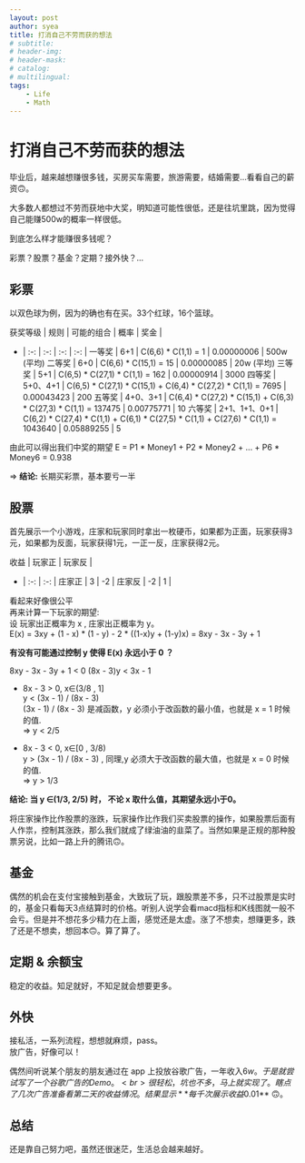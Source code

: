 ```yaml
---
layout: post
author: syea
title: 打消自己不劳而获的想法
# subtitle:
# header-img: 
# header-mask:  
# catalog: 
# multilingual: 
tags:
    - Life
    - Math
---
```


# 打消自己不劳而获的想法

毕业后，越来越想赚很多钱，买房买车需要，旅游需要，结婚需要...看看自己的薪资🙃。

大多数人都想过不劳而获地中大奖，明知道可能性很低，还是往坑里跳，因为觉得自己能赚500w的概率一样很低。

到底怎么样才能赚很多钱呢？ 

彩票？股票？基金？定期？接外快？...

## 彩票

以双色球为例，因为的确也有在买。33个红球，16个篮球。

获奖等级 |	规则 |	可能的组合 | 概率 |	奖金 |
- | :-: | :-: | :-: | :-: |
一等奖 |	6+1	| C(6,6) * C(1,1) = 1             |	0.00000006 |	500w  (平均)
二等奖 |	6+0	| C(6,6) * C(15,1) = 15           |	0.00000085 |	20w  (平均)
三等奖 |	5+1	| C(6,5) * C(27,1) * C(1,1) = 162 |	0.00000914 |	3000
四等奖 |	5+0、4+1 |	C(6,5) * C(27,1) * C(15,1) + C(6,4) * C(27,2) * C(1,1) = 7695  | 0.00043423 |	200
五等奖 |	4+0、3+1 |	C(6,4) * C(27,2) * C(15,1) + C(6,3) * C(27,3) * C(1,1) = 137475 | 0.00775771 |	10
六等奖 |	2+1、1+1、0+1 | C(6,2) * C(27,4) * C(1,1) + C(6,1) * C(27,5) * C(1,1) + C(27,6) * C(1,1) = 1043640 | 0.05889255 | 5

由此可以得出我们中奖的期望 E = P1 * Money1 + P2 * Money2 + ... + P6 * Money6 = 0.938

=> **结论:** 长期买彩票，基本要亏一半

## 股票

首先展示一个小游戏，庄家和玩家同时拿出一枚硬币，如果都为正面，玩家获得3元，如果都为反面，玩家获得1元，一正一反，庄家获得2元。

收益 | 玩家正 | 玩家反 |
- | :-: | :-: | 
庄家正 | 3  | -2 |
庄家反 | -2 | 1  |

看起来好像很公平<br>
再来计算一下玩家的期望:<br>
设 玩家出正概率为 x , 庄家出正概率为 y。<br>
E(x) = 3xy + (1 - x) * (1 - y) - 2 * ((1-x)y + (1-y)x) = 8xy - 3x - 3y + 1<br>

**有没有可能通过控制 y 使得 E(x) 永远小于 0 ？**

8xy - 3x - 3y + 1 < 0
(8x - 3)y < 3x - 1

* 8x - 3 > 0, x∈(3/8 , 1]<br>
y < (3x - 1) / (8x - 3) <br>
(3x - 1) / (8x - 3) 是减函数，y 必须小于改函数的最小值，也就是 x = 1 时候的值.<br>
=> y < 2/5

* 8x - 3 < 0, x∈[0 , 3/8)<br>
y > (3x - 1) / (8x - 3) , 同理,y 必须大于改函数的最大值，也就是 x = 0 时候的值.<br>
=> y > 1/3

**结论: 当 y ∈(1/3, 2/5) 时， 不论 x 取什么值，其期望永远小于0。**

将庄家操作比作股票的涨跌，玩家操作比作我们买卖股票的操作，如果股票后面有人作祟，控制其涨跌，那么我们就成了绿油油的韭菜了。当然如果是正规的那种股票另说，比如一路上升的腾讯🙃。

## 基金

偶然的机会在支付宝接触到基金，大致玩了玩，跟股票差不多，只不过股票是实时的，基金只看每天3点结算时的价格。听别人说学会看macd指标和K线图就一般不会亏。但是并不想花多少精力在上面，感觉还是太虚。涨了不想卖，想赚更多，跌了还是不想卖，想回本🙃。算了算了。

## 定期 & 余额宝 

稳定的收益。知足就好，不知足就会想要更多。

## 外快

接私活，一系列流程，想想就麻烦，pass。<br>
放广告，好像可以！<br>

偶然间听说某个朋友的朋友通过在 app 上投放谷歌广告，一年收入$6w。于是就尝试写了一个谷歌广告的 Demo。<br>
很轻松，坑也不多，马上就实现了。瞎点了几次广告准备看第二天的收益情况。结果显示 **每千次展示收益$0.01** 🙃。<br>

## 总结

还是靠自己努力吧，虽然还很迷茫，生活总会越来越好。

